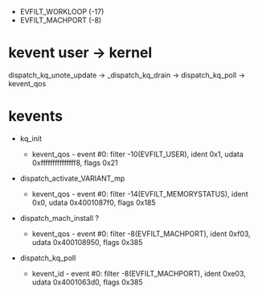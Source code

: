 - EVFILT_WORKLOOP (-17)
- EVFILT_MACHPORT (-8)

# kevent user -> kernel
dispatch_kq_unote_update -> _dispatch_kq_drain -> dispatch_kq_poll -> kevent_qos

# kevents
- kq_init
    - kevent_qos - event #0: filter -10(EVFILT_USER), ident 0x1, udata 0xfffffffffffffff8, flags 0x21

- dispatch_activate_VARIANT_mp
    - kevent_qos - event #0: filter -14(EVFILT_MEMORYSTATUS), ident 0x0, udata 0x4001087f0, flags 0x185

- dispatch_mach_install ?
    - kevent_qos - event #0: filter -8(EVFILT_MACHPORT), ident 0xf03, udata 0x400108950, flags 0x385

- dispatch_kq_poll
    - kevent_id  - event #0: filter -8(EVFILT_MACHPORT), ident 0xe03, udata 0x4001063d0, flags 0x385